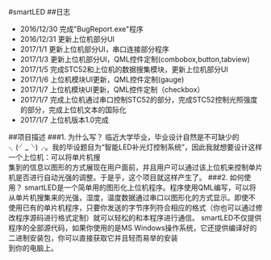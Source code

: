 #smartLED
##日志
- 2016/12/30 完成"BugReport.exe"程序
- 2016/12/31 更新上位机部分UI
- 2017/1/1   更新上位机部分UI，串口连接部分程序
- 2017/1/3   更新上位机部分UI，QML控件定制(combobox,button,tabview)
- 2017/1/5   完成STC52和上位机的数据搜集模块，更新上位机部分UI
- 2017/1/6   上位机模块UI更新，QML控件定制(gauge)
- 2017/1/7   上位机模块UI更新，QML控件定制（checkbox）
- 2017/1/7   完成上位机通过串口控制STC52的部分，完成STC52控制光照强度的部分，完成上位机文本的国际化
- 2017/1/7   上位机版本1.0完成

##项目描述
###1. 为什么写？
    临近大学毕业，毕业设计自然是不可缺少的╮(╯_╰)╭。我的毕设题目为“智能LED补光灯控制系统”，因此我就想要设计这样一个上位机：可以将单片机搜</br>集到的信息以图形的方式展现在用户面前，并且用户可以通过该上位机来控制单片机是否进行自动光强的调整。于是乎，这个项目就这样产生了。
###2. 如何使用？
    smartLED是一个简单用的图形化上位机程序。程序使用QML编写，可以将从单片机搜集来的光强，湿度，温度数据通过串口以图形化的方式显示。即使不</br>使用已有的单片机程序，只要你发送的字节序列符合相应的格式（你也可以通过修改程序源码进行格式定制）就可以轻松的和本程序进行通信。
    smartLED不仅提供程序的全部源代码，如果你使用的是MS Windows操作系统，它还提供编译好的二进制安装包，你可以直接获取它并且轻而易举的安装</br>到你的电脑上。